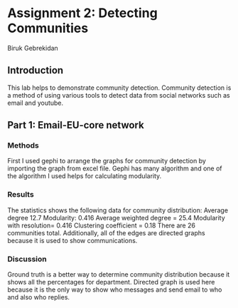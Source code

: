 # Assignment 2: Detecting Communities
Biruk Gebrekidan


## Introduction
This lab helps to demonstrate community detection. Community detection is a method of using various tools to detect data from social networks such as email and youtube. 

## Part 1: Email-EU-core network
### Methods
First I used gephi to arrange the graphs for community detection by importing the graph from excel file. Gephi has many algorithm and one of the algorithm I used helps for calculating modularity. 

### Results
The statistics shows the following data for community distribution:
Average degree 12.7
Modularity: 0.416
Average weighted degree = 25.4
Modularity with resolution= 0.416
Clustering coefficient = 0.18
There are 26 communities total.
Additionally, all of the edges are directed graphs because it is used to show communications.

### Discussion
Ground truth is a better way to determine community distribution because it shows all the percentages for department. Directed graph is used here because it is the only way to show who messages and send email to who and also who replies.
